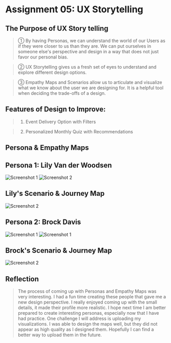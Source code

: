 # Assignment 05: UX Storytelling
## The Purpose of UX Story telling
> ① By having Personas, we can understand the world of our Users as if they were closer to us than they are.
We can put ourselves in someone else's perspective and design in a way that does not just favor our personal bias.


> ② UX Storytelling gives us a fresh set of eyes to understand and explore different design options.


> ③ Empathy Maps and Scenarios allow us to articulate and visualize what we know about the user we are designing for. It is a helpful tool when deciding the trade-offs of a design.

## Features of Design to Improve:
> 1. Event Delivery Option with Filters

> 2. Personalized Monthly Quiz with Recommendations 

## Persona & Empathy Maps 


## Persona 1: Lily Van der Woodsen

![Screenshot 1](./lil.png)
![Screenshot 2](./lil2.jpg)


## Lily's Scenario & Journey Map

![Screenshot 2](./lil3.jpg)

## Persona 2: Brock Davis
![Screenshot 1](./bro1.png)
![Screenshot 1](./bro2.png)

## Brock's Scenario & Journey Map

![Screenshot 2](./bro3.png)

## Reflection
> The process of coming up with Personas and Empathy Maps was very interesting. I had a fun time creating these people that gave me a new design perspective. I really enjoyed coming up with the small details, it made their profile more realistic.
> I hope next time I am better prepared to create interesting personas, especially now that I have had practice. One challenge I will address is uploading my visualizations. I was able to design the maps well, but they did not appear as high quality as I designed them. Hopefully I can find a better way to upload them in the future.
